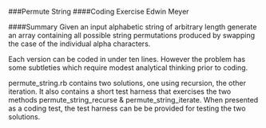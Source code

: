###Permute String
####Coding Exercise
Edwin Meyer

####Summary
Given an input alphabetic string of arbitrary length generate an array containing all possible string permutations produced by swapping the case of the individual alpha characters.

Each version can be coded in under ten lines. However the problem has some subtleties which require modest analytical thinking prior to coding.

permute_string.rb contains two solutions, one using recursion, the other iteration. It also contains a short test harness that exercises the two methods permute_string_recurse & permute_string_iterate. When presented as a coding test, the test harness can be be provided for testing the two solutions. 

